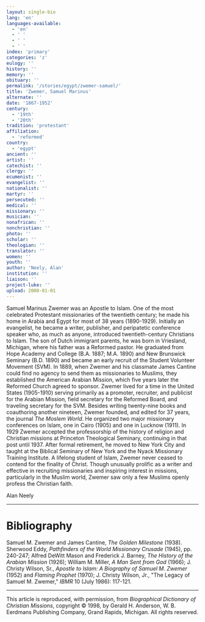 ```yaml
---
layout: single-bio
lang: 'en'
languages-available:
  - 'en'
  - ' '
  - ' '
  - ' '
index: 'primary'
categories: 'z'
eulogy: ''
history: ''
memory: ''
obituary: ''
permalink: '/stories/egypt/zwemer-samuel/'
title: 'Zwemer, Samuel Marinus'
alternate: ''
date: '1867-1952'
century:
  - '19th'
  - '20th'
tradition: 'protestant'
affiliation:
  - 'reformed'
country:
  - 'egypt'
ancient: ''
artist: ''
catechist: ''
clergy: ''
ecumenist: ''
evangelist: ''
nationalist: ''
martyr: ''
persecuted: ''
medical: ''
missionary: ''
musician: ''
nonafrican: ''
nonchristian: ''
photo: ''
scholar: ''
theologian: ''
translator: ''
women: ''
youth: ''
author: 'Neely, Alan'
institution: ''
liaison: ''
project-luke: ''
upload: 2000-01-01
---
```



Samuel Marinus Zwemer was an Apostle to Islam. One of the most celebrated Protestant missionaries of the twentieth century; he made his home in Arabia and Egypt for most of 38 years (1890-1929). Initially an evangelist, he became a writer, publisher, and peripatetic conference speaker who, as much as anyone, introduced twentieth-century Christians to Islam. The son of Dutch immigrant parents, he was born in Vriesland, Michigan, where his father was a Reformed pastor. He graduated from Hope Academy and College (B.A. 1887; M.A. 1890) and New Brunswick Seminary (B.D. 1890) and became an early recruit of the Student Volunteer Movement (SVM). In 1889, when Zwemer and his classmate James Cantine could find no agency to send them as missionaries to Muslims, they established the American Arabian Mission, which five years later the Reformed Church agreed to sponsor. Zwemer lived for a time in the United States (1905-1910) serving primarily as a promoter, recruiter, and publicist for the Arabian Mission, field secretary for the Reformed Board, and traveling secretary for the SVM. Besides writing twenty-nine books and coauthoring another nineteen, Zwemer founded, and edited for 37 years, the journal *The Moslem World*. He organized two major missionary conferences on Islam, one in Cairo (1905) and one in Lucknow (1911). In 1929 Zwemer accepted the professorship of the history of religion and Christian missions at Princeton Theological Seminary, continuing in that post until 1937. After formal retirement, he moved to New York City and taught at the Biblical Seminary of New York and the Nyack Missionary Training Institute. A lifelong student of Islam, Zwemer never ceased to contend for the finality of Christ. Though unusually prolific as a writer and effective in recruiting missionaries and inspiring interest in missions, particularly in the Muslim world, Zwemer saw only a few Muslims openly profess the Christian faith.

Alan Neely

---

# Bibliography

Samuel M. Zwemer and James Cantine, *The Golden Milestone* (1938). Sherwood Eddy, *Pathfinders of the World Missionary Crusade* (1945), pp. 240-247; Alfred DeWitt Mason and Frederick J. Barney, *The History of the Arabian Mission* (1926); William M. Miller, *A Man Sent from God* (1966); J. Christy Wilson, Sr., *Apostle to Islam: A Biography of Samuel M. Zwemer* (1952) and *Flaming Prophet* (1970); J. Christy Wilson, Jr., "The Legacy of Samuel M. Zwemer," *IBMR* 10 (July 1986): 117-121.

---

This article is reproduced, with permission, from *Biographical Dictionary of Christian Missions*, copyright © 1998, by Gerald H. Anderson, W. B. Eerdmans Publishing Company, Grand Rapids, Michigan. All rights reserved.